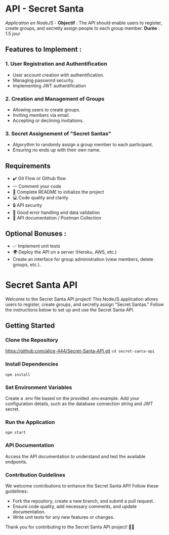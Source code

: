 # API - Secret Santa
*Application en NodeJS* -
**Objectif** : The API should enable users to register, create groups, and secretly assign people to each group member. **Durée** : 1.5 jour
## Features to Implement :
### 1. User Registration and Authentification
- User account creation with authentification.
- Managing password security.
- Implementing JWT authentification
### 2. Creation and Management of Groups
- Allowing users to create groups.
- Inviting members via email.
- Accepting or declining invitations.
### 3. Secret Assignement of "Secret Santas"
- Algorythm to randomly assign a group member to each participant.
- Ensuring no ends up with their own name.
## Requirements
- ✔️ Git Flow or Github flow
- 〰️ Comment your code
- 💯 Complete README to initialize the project
- 💻 Code quality and clarity
- 🔒 API security
- 🚫 Good error handling and data validation
- 📄 API documentation / Postman Collection
## Optional Bonuses :
- ✅ Implement unit tests
- 🌍 Deploy the API on a server (Heroku, AWS, etc.)
- Create an interface for group administration (view members, delete groups, etc.).

# Secret Santa API #
Welcome to the Secret Santa API project! This NodeJS application allows users to register, create groups, and secretly assign "Secret Santas." Follow the instructions below to set up and use the Secret Santa API.

## Getting Started ##
### Clone the Repository ###
<https://github.com/alice-444/Secret-Santa-API.git>
`cd secret-santa-api`

### Install Dependencies ###
`npm install`

### Set Environment Variables ###
Create a .env file based on the provided .env.example.
Add your configuration details, such as the database connection string and JWT secret.

### Run the Application ###
`npm start`

### API Documentation ###
Access the API documentation to understand and test the available endpoints.

### Contribution Guidelines ###
We welcome contributions to enhance the Secret Santa API! Follow these guidelines:
- Fork the repository, create a new branch, and submit a pull request.
- Ensure code quality, add necessary comments, and update documentation.
- Write unit tests for any new features or changes.

Thank you for contributing to the Secret Santa API project! 🎅✨

